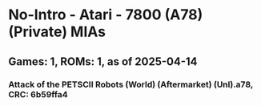 # No-Intro - Atari - 7800 (A78) (Private) MIAs
## Games: 1, ROMs: 1, as of 2025-04-14

### Attack of the PETSCII Robots (World) (Aftermarket) (Unl).a78, CRC: 6b59ffa4
